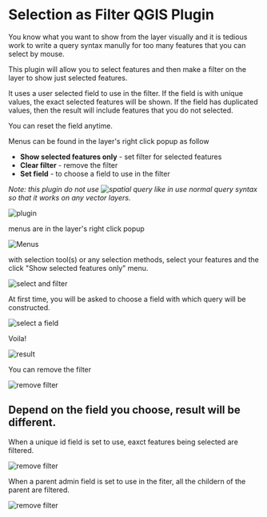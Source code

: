 # Selection as Filter QGIS Plugin
 You know what you want to show from the layer visually and it is tedious work to write a query syntax manully for too many features that you can select by mouse.

 This plugin will allow you to select features and then make a filter on the layer to show just selected features.
 
 It uses a user selected field to use in the filter. If the field is with unique values, the exact selected features will be shown. If the field has duplicated values, then the result will include features that you do not selected.

 You can reset the field anytime.

Menus can be found in the layer's right click popup as follow
 - **Show selected features only** - set filter for selected features
 - **Clear filter** - remove the filter
 - **Set field** - to choose a field to use in the filter

*Note: this plugin do not use ![spatial query](https://github.com/WhereGroup/spatial_filter) like in use normal query syntax so that it works on any vector layers.*

![plugin](images/plugin.jpg)

menus are in the layer's right click popup

![Menus](images/menus.jpg)

with selection tool(s) or any selection methods, select your features and the click "Show selected features only" menu.

![select and filter](images/select_and_filter.jpg)

At first time, you will be asked to choose a field with which query will be constructed.

![select a field](images/select_a_field.jpg)

Voila!

![result](images/results.jpg)

You can remove the filter

![remove filter](images/remove_filter.jpg)

## Depend on the field you choose, result will be different.

When a unique id field is set to use, eaxct features being selected are filtered.

![remove filter](images/unique_field_results.jpg)

When a parent admin field is set to use in the fiter, all the childern of the parent are filtered.

![remove filter](images/nonunique_field_results.png)
